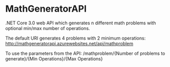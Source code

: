 # MathGeneratorAPI
.NET Core 3.0 web API which generates n different math problems with optional min/max number of operations.

The default URI generates 4 problems with 2 minimum operations:
http://mathgeneratorapi.azurewebsites.net/api/mathproblem

To use the parameters from the API:
/mathproblem/{Number of problems to generate}/{Min Operations}/{Max Operations}
